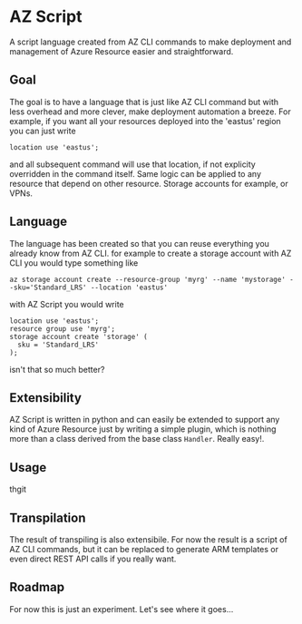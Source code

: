 # AZ Script

A script language created from AZ CLI commands to make deployment and management of Azure Resource easier and straightforward. 

## Goal
The goal is to have a language that is just like AZ CLI command but with less overhead and more clever, make deployment automation a breeze.
For example, if you want all your resources deployed into the 'eastus' region you can just write

```
location use 'eastus';
```

and all subsequent command will use that location, if not explicity overridden in the command itself. Same logic can be applied to any resource that depend on other resource. Storage accounts for example, or VPNs.

## Language
The language has been created so that you can reuse everything you already know from AZ CLI. for example to create a storage account with AZ CLI you would type something like

```
az storage account create --resource-group 'myrg' --name 'mystorage' --sku='Standard_LRS' --location 'eastus'
```

with AZ Script you would write

```
location use 'eastus';
resource group use 'myrg';
storage account create 'storage' ( 
  sku = 'Standard_LRS'
);
```
 
isn't that so much better?

## Extensibility
AZ Script is written in python and can easily be extended to support any kind of Azure Resource just by writing a simple plugin, which is nothing more than a class derived from the base class ```Handler```. Really easy!.

## Usage
thgit 


## Transpilation
The result of transpiling is also extensibile. For now the result is a script of AZ CLI commands, but it can be replaced to generate ARM templates or even direct REST API calls if you really want.

## Roadmap
For now this is just an experiment. Let's see where it goes...

